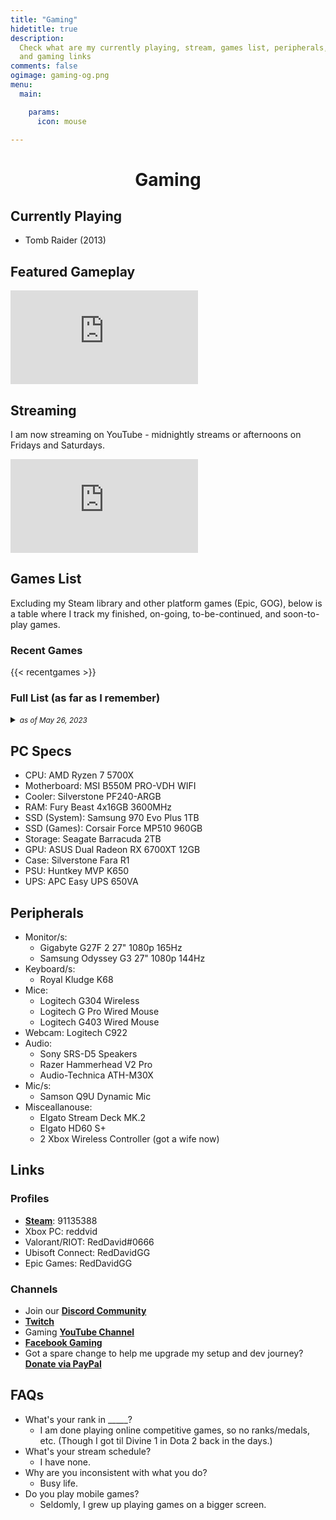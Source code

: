 ```yaml
---
title: "Gaming"
hidetitle: true
description:
  Check what are my currently playing, stream, games list, peripherals, 
  and gaming links
comments: false
ogimage: gaming-og.png
menu:
  main:

    params:
      icon: mouse

---
```


<h1 style="text-align: center; ">Gaming</h1>

## Currently Playing

* Tomb Raider (2013)
  
## Featured Gameplay

<div class="video-wrapper">
<iframe src="https://www.youtube-nocookie.com/embed/videoseries?list=PLwC47NQhSu5xKuzJU85jj5IE0WXXW-6cp" title="YouTube video player" frameborder="0" allow="accelerometer; autoplay; clipboard-write; encrypted-media; gyroscope; picture-in-picture; web-share" allowfullscreen></iframe>
</div>

## Streaming

I am now streaming on YouTube - midnightly streams or afternoons on Fridays and Saturdays.

<div class="video-wrapper">
<iframe  src="https://www.youtube.com/embed/live_stream?channel=UCzhXnO1cPiTos6UD5yWf0vw" frameborder="0" allowfullscreen></iframe>
</div>

## Games List

Excluding my Steam library and other platform games (Epic, GOG), below is a table where I track my finished, on-going, to-be-continued, and soon-to-play games.

### Recent Games

{{< recentgames >}}

<h3>Full List (as far as I remember)</h3>
<details>
<summary>
<small><em>as of May 26, 2023</em></small>
</summary>
{{< games >}}


</details>

## PC Specs

* CPU: AMD Ryzen 7 5700X
* Motherboard: MSI B550M PRO-VDH WIFI
* Cooler: Silverstone PF240-ARGB
* RAM: Fury Beast 4x16GB 3600MHz
* SSD (System): Samsung 970 Evo Plus 1TB
* SSD (Games): Corsair Force MP510 960GB
* Storage: Seagate Barracuda 2TB
* GPU: ASUS Dual Radeon RX 6700XT 12GB
* Case: Silverstone Fara R1
* PSU: Huntkey MVP K650
* UPS: APC Easy UPS 650VA

## Peripherals

* Monitor/s:
  + Gigabyte G27F 2 27" 1080p 165Hz
  + Samsung Odyssey G3 27" 1080p 144Hz
* Keyboard/s:
  + Royal Kludge K68
* Mice:
  + Logitech G304 Wireless
  + Logitech G Pro Wired Mouse
  + Logitech G403 Wired Mouse
* Webcam: Logitech C922
* Audio: 
  + Sony SRS-D5 Speakers
  + Razer Hammerhead V2 Pro
  + Audio-Technica ATH-M30X
* Mic/s:
  + Samson Q9U Dynamic Mic
* Misceallanouse:
  + Elgato Stream Deck MK.2
  + Elgato HD60 S+
  + 2 Xbox Wireless Controller (got a wife now)

## Links

### Profiles

* [**Steam**](https://steamcommunity.com/id/reddvid/): 91135388
* Xbox PC: reddvid
* Valorant/RIOT: RedDavid#0666
* Ubisoft Connect: RedDavidGG
* Epic Games: RedDavidGG

### Channels

* Join our [**Discord Community**](https://discord.gg/rKnJb4J)
* [**Twitch**](https://twitch.tv/reddavidgg/)
* Gaming [**YouTube Channel**](https://www.youtube.com/@RedDavidGG)
* [**Facebook Gaming**](https://facebook.com/RedDavidGG/community)
* Got a spare change to help me upgrade my setup and dev journey? [**Donate via PayPal**](https://paypal.me/reddvid)

## FAQs

* What's your rank in _____?
  + I am done playing online competitive games, so no ranks/medals, etc. (Though I got til Divine 1 in Dota 2 back in the days.)
* What's your stream schedule?
  + I have none.
* Why are you inconsistent with what you do?
  + Busy life.
* Do you play mobile games?
  + Seldomly, I grew up playing games on a bigger screen.

<br>
